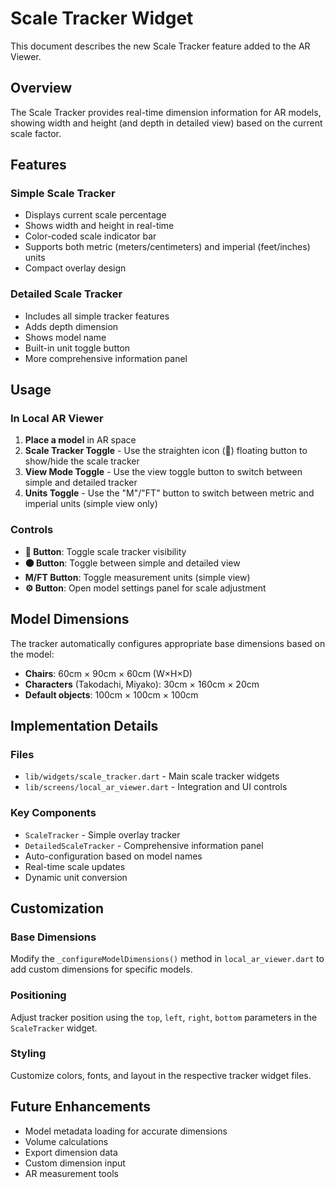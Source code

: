 # Scale Tracker Widget

This document describes the new Scale Tracker feature added to the AR Viewer.

## Overview

The Scale Tracker provides real-time dimension information for AR models, showing width and height (and depth in detailed view) based on the current scale factor.

## Features

### Simple Scale Tracker

- Displays current scale percentage
- Shows width and height in real-time
- Color-coded scale indicator bar
- Supports both metric (meters/centimeters) and imperial (feet/inches) units
- Compact overlay design

### Detailed Scale Tracker

- Includes all simple tracker features
- Adds depth dimension
- Shows model name
- Built-in unit toggle button
- More comprehensive information panel

## Usage

### In Local AR Viewer

1. **Place a model** in AR space
2. **Scale Tracker Toggle** - Use the straighten icon (📏) floating button to show/hide the scale tracker
3. **View Mode Toggle** - Use the view toggle button to switch between simple and detailed tracker
4. **Units Toggle** - Use the "M"/"FT" button to switch between metric and imperial units (simple view only)

### Controls

- **📏 Button**: Toggle scale tracker visibility
- **⚫ Button**: Toggle between simple and detailed view
- **M/FT Button**: Toggle measurement units (simple view)
- **⚙️ Button**: Open model settings panel for scale adjustment

## Model Dimensions

The tracker automatically configures appropriate base dimensions based on the model:

- **Chairs**: 60cm × 90cm × 60cm (W×H×D)
- **Characters** (Takodachi, Miyako): 30cm × 160cm × 20cm
- **Default objects**: 100cm × 100cm × 100cm

## Implementation Details

### Files

- `lib/widgets/scale_tracker.dart` - Main scale tracker widgets
- `lib/screens/local_ar_viewer.dart` - Integration and UI controls

### Key Components

- `ScaleTracker` - Simple overlay tracker
- `DetailedScaleTracker` - Comprehensive information panel
- Auto-configuration based on model names
- Real-time scale updates
- Dynamic unit conversion

## Customization

### Base Dimensions

Modify the `_configureModelDimensions()` method in `local_ar_viewer.dart` to add custom dimensions for specific models.

### Positioning

Adjust tracker position using the `top`, `left`, `right`, `bottom` parameters in the `ScaleTracker` widget.

### Styling

Customize colors, fonts, and layout in the respective tracker widget files.

## Future Enhancements

- Model metadata loading for accurate dimensions
- Volume calculations
- Export dimension data
- Custom dimension input
- AR measurement tools
